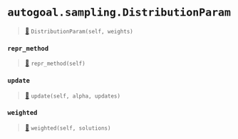 # `autogoal.sampling.DistributionParam`

> [📝](/usr/lib/python3/dist-packages/autogoal/sampling/__init__.py#L421)
> `DistributionParam(self, weights)`

### `repr_method`

> [📝](/usr/lib/python3/dist-packages/autogoal/utils/__init__.py#L87)
> `repr_method(self)`

### `update`

> [📝](/usr/lib/python3/dist-packages/autogoal/sampling/__init__.py#L426)
> `update(self, alpha, updates)`

### `weighted`

> [📝](/usr/lib/python3/dist-packages/autogoal/sampling/__init__.py#L434)
> `weighted(self, solutions)`

